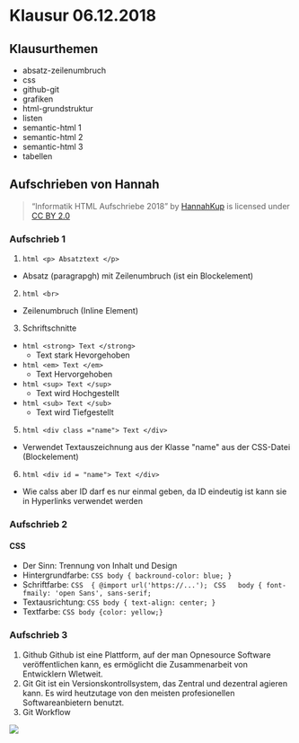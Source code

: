 # Klausur 06.12.2018
## Klausurthemen
* absatz-zeilenumbruch
* css
* github-git
* grafiken
* html-grundstruktur
* listen
* semantic-html 1
* semantic-html 2
* semantic-html 3
* tabellen
## Aufschrieben von Hannah
> “Informatik HTML Aufschriebe 2018” by [HannahKup](https://github.com/HannahKup) is licensed under [CC BY 2.0](https://creativecommons.org/licenses/by/2.0/)
### Aufschrieb 1
1. ```html <p> Absatztext </p> ```
* Absatz (paragrapgh) mit Zeilenumbruch (ist ein Blockelement)
2. ```html <br> ```
* Zeilenumbruch (Inline Element)
3. Schriftschnitte
* ```html <strong> Text </strong> ```
  * Text stark Hevorgehoben
* ```html <em> Text </em> ```
  * Text Hervorgehoben
* ```html <sup> Text </sup> ```
  * Text wird Hochgestellt
* ```html <sub> Text </sub> ```
  * Text wird Tiefgestellt
5. ```html <div class ="name"> Text </div> ```
* Verwendet Textauszeichnung aus der Klasse "name" aus der CSS-Datei (Blockelement)
6. ```html <div id = "name"> Text </div> ```
* Wie calss aber ID darf es nur einmal geben, da ID eindeutig ist kann sie in Hyperlinks verwendet werden
### Aufschrieb 2
#### CSS
* Der Sinn: Trennung von Inhalt und Design
* Hintergrundfarbe: 
``` CSS body { backround-color: blue; } ```
* Schriftfarbe:
```CSS  { @import url('https://...'); ```
```CSS   body { font-fmaily: 'open Sans', sans-serif; ```
* Textausrichtung:
```CSS body { text-align: center; } ```
* Textfarbe:
```CSS body {color: yellow;} ```
### Aufschrieb 3
1. Github 
Github ist eine Plattform, auf der man Opnesource Software veröffentlichen kann, es ermöglicht die Zusammenarbeit von Entwicklern Wletweit.
2. Git
Git ist ein Versionskontrollsystem, das Zentral und dezentral agieren kann. Es wird heutzutage von den meisten profesionellen Softwareanbietern benutzt.
3. Git Workflow
<img src="https://onedrive.live.com/embed?cid=17FF704AFAC26C81&resid=17FF704AFAC26C81%2174170&authkey=ADDtyIc2RJjuZzU" />

